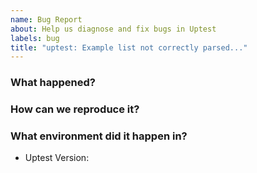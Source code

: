 ```yaml
---
name: Bug Report
about: Help us diagnose and fix bugs in Uptest
labels: bug
title: "uptest: Example list not correctly parsed..."
---
```

<!--
Thank you for helping to improve Uptest!

Please be sure to search for open issues before raising a new one. We use issues
for bug reports and feature requests.
-->

### What happened?
<!--
Please let us know what behaviour you expected and how Uptest diverged from
that behaviour.
-->


### How can we reproduce it?
<!--
Help us to reproduce your bug as succinctly and precisely as possible. Artifacts
such as example manifests or a script that triggers the issue are highly
appreciated!
-->

### What environment did it happen in?

* Uptest Version:

<!--
Include at least the version or commit of Uptest you were running. Consider
also including your:

* Cloud provider or hardware configuration
* Kubernetes version (use `kubectl version`)
* Kubernetes distribution (e.g. Tectonic, GKE, OpenShift)
* OS (e.g. from /etc/os-release)
* Kernel (e.g. `uname -a`)
-->
